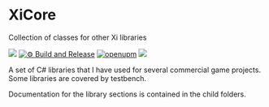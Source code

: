 # XiCore

Collection of classes for other Xi libraries

![](https://img.shields.io/badge/unity-2021.1%20or%20later-green.svg)
[![⚙ Build and Release](https://github.com/hww/XiCore/actions/workflows/ci.yml/badge.svg)](https://github.com/hww/XiCore/actions/workflows/ci.yml)
[![openupm](https://img.shields.io/npm/v/com.hww.XiCore?label=openupm&registry_uri=https://package.openupm.com)](https://openupm.com/packages/com.hww.XiCore/)
[![](https://img.shields.io/badge/license-MIT-green.svg)](https://github.com/hww/XiCore/blob/master/LICENSE)

 
A set of C# libraries that I have used for several commercial game projects. Some libraries are covered by testbench.

Documentation for the library sections is contained in the child folders.  

